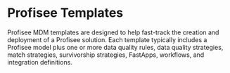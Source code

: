 # Profisee Templates
Profisee MDM templates are designed to help fast-track the creation and deployment of a Profisee solution. Each template typically includes a Profisee model plus one or more data quality rules, data quality strategies, match strategies, survivorship strategies, FastApps, workflows, and integration definitions.
